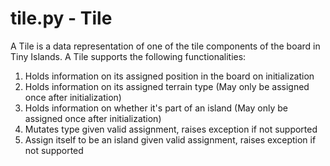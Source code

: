 # tile.py - Tile
A Tile is a data representation of one of the tile components of the board in Tiny Islands.
A Tile supports the following functionalities:

1. Holds information on its assigned position in the board on initialization
2. Holds information on its assigned terrain type (May only be assigned once after initialization)
3. Holds information on whether it's part of an island (May only be assigned once after initialization)
4. Mutates type given valid assignment, raises exception if not supported
5. Assign itself to be an island given valid assignment, raises exception if not supported